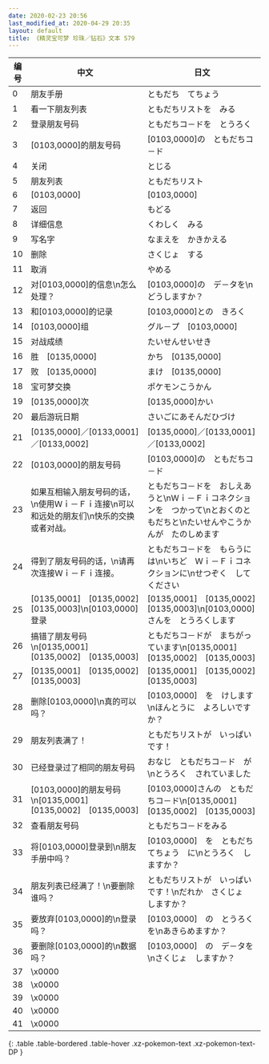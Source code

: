 ```yaml
---
date: 2020-02-23 20:56
last_modified_at: 2020-04-29 20:35
layout: default
title: 《精灵宝可梦 珍珠／钻石》文本 579
---
```

| 编号 | 中文 | 日文 |
| ---- | ---- | ---- |
| 0 | 朋友手册 | ともだち　てちょう |
| 1 | 看一下朋友列表 | ともだちリストを　みる |
| 2 | 登录朋友号码 | ともだちコ－ドを　とうろく |
| 3 | [0103,0000]的朋友号码 | [0103,0000]の　ともだちコ－ド |
| 4 | 关闭 | とじる |
| 5 | 朋友列表 | ともだちリスト |
| 6 | [0103,0000] | [0103,0000] |
| 7 | 返回 | もどる |
| 8 | 详细信息 | くわしく　みる |
| 9 | 写名字 | なまえを　かきかえる |
| 10 | 删除 | さくじょ　する |
| 11 | 取消 | やめる |
| 12 | 对[0103,0000]的信息\n怎么处理？ | [0103,0000]の　デ－タを\nどうしますか？ |
| 13 | 和[0103,0000]的记录 | [0103,0000]との　きろく |
| 14 | [0103,0000]组 | グル－プ　[0103,0000] |
| 15 | 对战成绩 | たいせんせいせき |
| 16 | 胜　[0135,0000] | かち　[0135,0000] |
| 17 | 败　[0135,0000] | まけ　[0135,0000] |
| 18 | 宝可梦交换 | ポケモンこうかん |
| 19 | [0135,0000]次 | [0135,0000]かい |
| 20 | 最后游玩日期 | さいごにあそんだひづけ |
| 21 | [0135,0000]／[0133,0001]／[0133,0002] | [0135,0000]／[0133,0001]／[0133,0002] |
| 22 | [0103,0000]的朋友号码 | [0103,0000]の　ともだちコ－ド |
| 23 | 如果互相输入朋友号码的话，\n使用Ｗｉ－Ｆｉ连接\n可以和远处的朋友们\n快乐的交换或者对战。 | ともだちコ－ドを　おしえあうと\nＷｉ－Ｆｉコネクションを　つかって\nとおくのともだちと\nたいせんやこうかんが　たのしめます |
| 24 | 得到了朋友号码的话，\n请再次连接Ｗｉ－Ｆｉ连接。 | ともだちコ－ドを　もらうには\nいちど　Ｗｉ－Ｆｉコネクションに\nせつぞく　してください |
| 25 | [0135,0001]　[0135,0002]　[0135,0003]\n[0103,0000]登录 | [0135,0001]　[0135,0002]　[0135,0003]\n[0103,0000]さんを　とうろくします |
| 26 | 搞错了朋友号码\n[0135,0001]　[0135,0002]　[0135,0003] | ともだちコ－ドが　まちがっています\n[0135,0001]　[0135,0002]　[0135,0003] |
| 27 | [0135,0001]　[0135,0002]　[0135,0003] | [0135,0001]　[0135,0002]　[0135,0003] |
| 28 | 删除[0103,0000]\n真的可以吗？ | [0103,0000]　を　けします\nほんとうに　よろしいですか？ |
| 29 | 朋友列表满了！ | ともだちリストが　いっぱい　です！ |
| 30 | 已经登录过了相同的朋友号码 | おなじ　ともだちコ－ド　が\nとうろく　されていました |
| 31 | [0103,0000]的朋友号码\n[0135,0001]　[0135,0002]　[0135,0003] | [0103,0000]さんの　ともだちコ－ド\n[0135,0001]　[0135,0002]　[0135,0003] |
| 32 | 查看朋友号码 | ともだちコ－ドをみる |
| 33 | 将[0103,0000]登录到\n朋友手册中吗？ | [0103,0000]　を　ともだちてちょう　に\nとうろく　しますか？ |
| 34 | 朋友列表已经满了！\n要删除谁吗？ | ともだちリストが　いっぱい　です！\nだれか　さくじょ　しますか？ |
| 35 | 要放弃[0103,0000]的\n登录吗？ | [0103,0000]　の　とうろく　を\nあきらめますか？ |
| 36 | 要删除[0103,0000]的\n数据吗？ | [0103,0000]　の　デ－タを\nさくじょ　しますか？ |
| 37 | \x0000 |  |
| 38 | \x0000 |  |
| 39 | \x0000 |  |
| 40 | \x0000 |  |
| 41 | \x0000 |  |
{: .table .table-bordered .table-hover .xz-pokemon-text .xz-pokemon-text-DP }